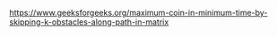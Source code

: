 https://www.geeksforgeeks.org/maximum-coin-in-minimum-time-by-skipping-k-obstacles-along-path-in-matrix
